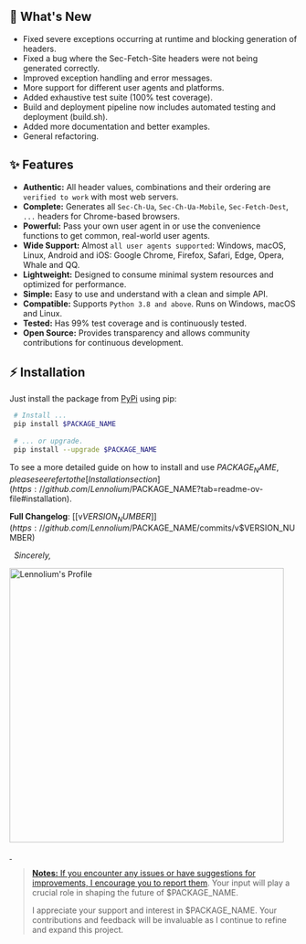## 🚀 What's New 
- Fixed severe exceptions occurring at runtime and blocking generation of headers.
- Fixed a bug where the Sec-Fetch-Site headers were not being generated correctly.
- Improved exception handling and error messages.
- More support for different user agents and platforms.
- Added exhaustive test suite (100% test coverage).
- Build and deployment pipeline now includes automated testing and deployment (build.sh).
- Added more documentation and better examples.
- General refactoring.
&nbsp;

## ✨ Features

- __Authentic:__ All header values, combinations and their ordering are `verified to work` with most web servers.
- __Complete:__ Generates all `Sec-Ch-Ua`, `Sec-Ch-Ua-Mobile`, `Sec-Fetch-Dest`, `...` headers for Chrome-based browsers.
- __Powerful:__ Pass your own user agent in or use the convenience functions to get common, real-world user agents. 
- __Wide Support:__ Almost `all user agents supported`: Windows, macOS, Linux, Android and iOS: Google Chrome, Firefox, Safari, Edge, Opera, Whale and QQ.
- __Lightweight:__ Designed to consume minimal system resources and optimized for performance.
- __Simple:__ Easy to use and understand with a clean and simple API.
- __Compatible:__ Supports `Python 3.8 and above`. Runs on Windows, macOS and Linux.
- __Tested:__ Has 99% test coverage and is continuously tested.
- __Open Source:__ Provides transparency and allows community contributions for continuous development.
&nbsp;

## ⚡️ Installation

Just install the package from [PyPi](https://pypi.org/project/$PACKAGE_NAME/) using pip:

   ```bash
    # Install ...
    pip install $PACKAGE_NAME
    
    # ... or upgrade.
    pip install --upgrade $PACKAGE_NAME
   ```

To see a more detailed guide on how to install and use $PACKAGE_NAME, please see refer to the [Installation section](https://github.com/Lennolium/$PACKAGE_NAME?tab=readme-ov-file#installation).
&nbsp;
&nbsp;

**Full Changelog**: [[v$VERSION_NUMBER]](https://github.com/Lennolium/$PACKAGE_NAME/commits/v$VERSION_NUMBER)

&nbsp;
_Sincerely,_
<div align="left"> 
<a href="https://github.com/Lennolium" >  
<picture>
  <source media="(prefers-color-scheme: dark)" srcset="https://github.com/Lennolium/Lennolium/blob/master/github-signature-dark.png?raw=true" width="480vw">
  <source media="(prefers-color-scheme: light)" srcset="https://github.com/Lennolium/Lennolium/blob/master/github-signature.png?raw=true" width="480vw">
  <img alt="Lennolium's Profile" src="https://github.com/Lennolium/Lennolium/blob/master/github-signature.png?raw=true" width="480vw">
</picture>
</div>

&nbsp;

> __Notes:__
>If you encounter any issues or have suggestions for improvements, I encourage you to [report them](https://github.com/Lennolium/$PACKAGE_NAME/issues). Your input will play a crucial role in shaping the future of $PACKAGE_NAME.
>
>I appreciate your support and interest in $PACKAGE_NAME. Your contributions and feedback will be invaluable as I continue to refine and expand this project.
